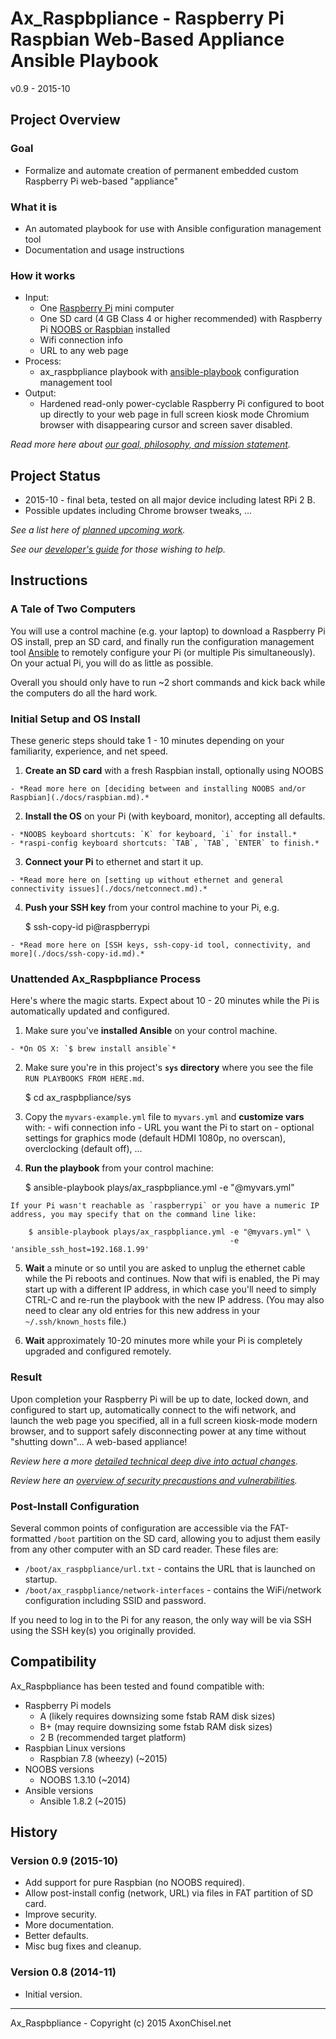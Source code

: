 
# Ax_Raspbpliance - Raspberry Pi Raspbian Web-Based Appliance Ansible Playbook

v0.9 - 2015-10


## Project Overview

### Goal

  - Formalize and automate creation of permanent embedded custom Raspberry Pi web-based "appliance" 

### What it is

  - An automated playbook for use with Ansible configuration management tool
  - Documentation and usage instructions

### How it works

  - Input:
  	- One [Raspberry Pi](http://www.raspberrypi.org/) mini computer
  	- One SD card (4 GB Class 4 or higher recommended) with Raspberry Pi [NOOBS or Raspbian](http://www.raspberrypi.org/downloads/) installed
  	- Wifi connection info
  	- URL to any web page
  - Process:
  	- ax_raspbpliance playbook with [ansible-playbook](http://docs.ansible.com/playbooks_intro.html) configuration management tool
  - Output:
  	- Hardened read-only power-cyclable Raspberry Pi configured to boot up directly to your web page in full screen kiosk mode Chromium browser with disappearing cursor and screen saver disabled.

*Read more here about [our goal, philosophy, and mission statement](./docs/philosophy.md).*



## Project Status

  - 2015-10 - final beta, tested on all major device including latest RPi 2 B.
  - Possible updates including Chrome browser tweaks, ...

*See a list here of [planned upcoming work](./docs/todo.md).*

*See our [developer's guide](./docs/dev.md) for those wishing to help.*


## Instructions

### A Tale of Two Computers

You will use a control machine (e.g. your laptop) to download a Raspberry Pi OS install, prep an SD card, and finally run the configuration management tool [Ansible](http://docs.ansible.com/) to remotely configure your Pi (or multiple Pis simultaneously). On your actual Pi, you will do as little as possible.  

Overall you should only have to run ~2 short commands and kick back while the computers do all the hard work.


### Initial Setup and OS Install

These generic steps should take 1 - 10 minutes depending on your familiarity, experience, and net speed.

  1. **Create an SD card** with a fresh Raspbian install, optionally using NOOBS

    - *Read more here on [deciding between and installing NOOBS and/or Raspbian](./docs/raspbian.md).*

  2. **Install the OS** on your Pi (with keyboard, monitor), accepting all defaults.

    - *NOOBS keyboard shortcuts: `K` for keyboard, `i` for install.*
    - *raspi-config keyboard shortcuts: `TAB`, `TAB`, `ENTER` to finish.*

  3. **Connect your Pi** to ethernet and start it up.

    - *Read more here on [setting up without ethernet and general connectivity issues](./docs/netconnect.md).*

  4. **Push your SSH key** from your control machine to your Pi, e.g.

        $ ssh-copy-id pi@raspberrypi

    - *Read more here on [SSH keys, ssh-copy-id tool, connectivity, and more](./docs/ssh-copy-id.md).*


### Unattended Ax_Raspbpliance Process

Here's where the magic starts. Expect about 10 - 20 minutes while the Pi is automatically updated and configured.

  1. Make sure you've **installed Ansible** on your control machine.

    - *On OS X: `$ brew install ansible`*

  2. Make sure you're in this project's **`sys` directory** where you see the file `RUN PLAYBOOKS FROM HERE.md`.

        $ cd ax_raspbpliance/sys

  3. Copy the `myvars-example.yml` file to `myvars.yml` and **customize vars** with:
    - wifi connection info
    - URL you want the Pi to start on
    - optional settings for graphics mode (default HDMI 1080p, no overscan), overclocking (default off), ...

  4. **Run the playbook** from your control machine:

        $ ansible-playbook plays/ax_raspbpliance.yml -e "@myvars.yml"

    If your Pi wasn't reachable as `raspberrypi` or you have a numeric IP address, you may specify that on the command line like:

        $ ansible-playbook plays/ax_raspbpliance.yml -e "@myvars.yml" \
                                                     -e 'ansible_ssh_host=192.168.1.99'

  5. **Wait** a minute or so until you are asked to unplug the ethernet cable while the Pi reboots and continues.  Now that wifi is enabled, the Pi may start up with a different IP address, in which case you'll need to simply CTRL-C and re-run the playbook with the new IP address.  (You may also need to clear any old entries for this new address in your `~/.ssh/known_hosts` file.)

  6. **Wait** approximately 10-20 minutes more while your Pi is completely upgraded and configured remotely.


### Result

Upon completion your Raspberry Pi will be up to date, locked down, and configured to start up, automatically connect to the wifi network, and launch the web page you specified, all in a full screen kiosk-mode modern browser, and to support safely disconnecting power at any time without "shutting down"...  A web-based appliance!

*Review here a more [detailed technical deep dive into actual changes](./docs/details.md).*

*Review here an [overview of security precaustions and vulnerabilities](./docs/security.md).*


### Post-Install Configuration

Several common points of configuration are accessible via the FAT-formatted `/boot` partition on the SD card, allowing you to adjust them easily from any other computer with an SD card reader.  These files are:

- `/boot/ax_raspbpliance/url.txt` - contains the URL that is launched on startup.
- `/boot/ax_raspbpliance/network-interfaces` - contains the WiFi/network configuration including SSID and password.

If you need to log in to the Pi for any reason, the only way will be via SSH using the SSH key(s) you originally provided.



## Compatibility

Ax_Raspbpliance has been tested and found compatible with:

  - Raspberry Pi models
  	- A (likely requires downsizing some fstab RAM disk sizes)
  	- B+ (may require downsizing some fstab RAM disk sizes)
    - 2 B (recommended target platform)
  - Raspbian Linux versions
    - Raspbian 7.8 (wheezy) (~2015)
  - NOOBS versions
  	- NOOBS 1.3.10 (~2014)
  - Ansible versions
    - Ansible 1.8.2 (~2015)


## History


### Version 0.9 (2015-10)

  - Add support for pure Raspbian (no NOOBS required).
  - Allow post-install config (network, URL) via files in FAT partition of SD card.
  - Improve security.
  - More documentation.
  - Better defaults.
  - Misc bug fixes and cleanup.

### Version 0.8 (2014-11)

  - Initial version.




------------------------------------------------------------------------------

Ax_Raspbpliance - Copyright (c) 2015 AxonChisel.net
